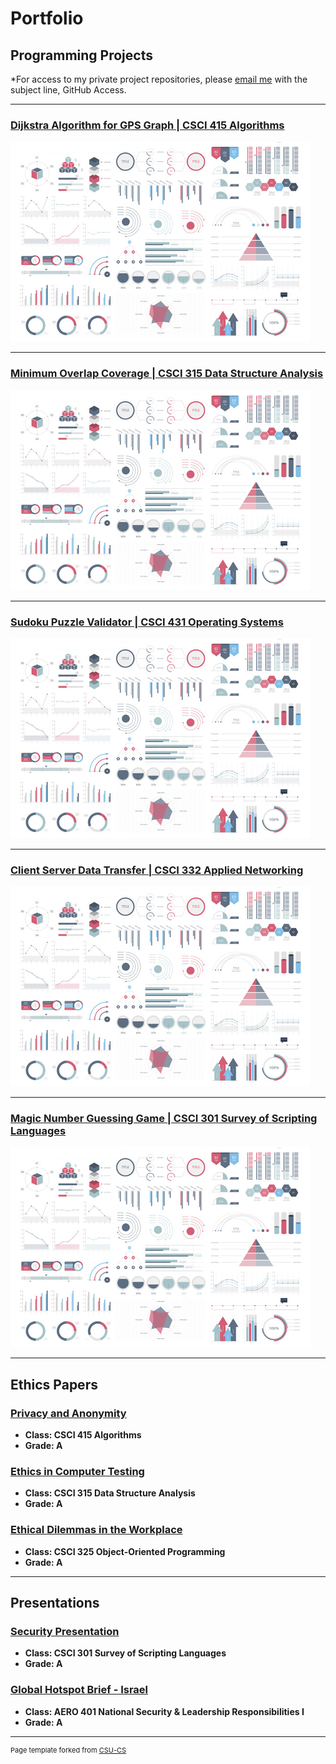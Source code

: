 Portfolio
=========

Programming Projects
--------------------

*For access to my private project repositories, please [email me](mailto:mdstargel@csustudent.net?subject=GitHub%20Access) with the subject line, GitHub Access.

---
### [Dijkstra Algorithm for GPS Graph | CSCI 415 Algorithms](project1)

![Project 1 Thumbnail Name](images/dummy_thumbnail.jpg)

---
### [Minimum Overlap Coverage | CSCI 315 Data Structure Analysis](project2)

![Project 2 Thumbnail Name](images/dummy_thumbnail.jpg)

---
### [Sudoku Puzzle Validator | CSCI 431 Operating Systems](project2)

![Project 2 Thumbnail Name](images/dummy_thumbnail.jpg)

---
### [Client Server Data Transfer | CSCI 332 Applied Networking](project3)

![Project 3 Thumbnail Name](images/dummy_thumbnail.jpg)

---
### [Magic Number Guessing Game | CSCI 301 Survey of Scripting Languages](project5)

![Project 4 Thumbnail Name](images/dummy_thumbnail.jpg)

---

Ethics Papers
-------------

### [Privacy and Anonymity](/pdf/CSCI_415_Ethics_Paper.pdf)

-   **Class: CSCI 415 Algorithms**  
-   **Grade: A**

### [Ethics in Computer Testing](/pdf/CSCI_315_Ethics_Paper.pdf)

-   **Class: CSCI 315 Data Structure Analysis** 
-   **Grade: A**

### [Ethical Dilemmas in the Workplace](/pdf/CSCI_325_Ethics_Paper.pdf)

-   **Class: CSCI 325 Object-Oriented Programming** 
-   **Grade: A**

---

Presentations
-------------

### [Security Presentation](/pdf/Security_Presentation.pdf)

- **Class: CSCI 301 Survey of Scripting Languages** 
- **Grade: A**


### [Global Hotspot Brief - Israel](/pdf/Stargel_Global_Hotspot_Brief.pdf)

- **Class: AERO 401 National Security & Leadership Responsibilities I** 
- **Grade: A**

---

<p style="font-size:11px">Page template forked from <a href="https://github.com/csu-cs/csci-portfolio">CSU-CS</a></p>
<!-- Remove above link if you don't want to attributive -->
